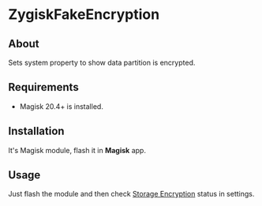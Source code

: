 # ZygiskFakeEncryption

## About
Sets system property to show data partition is encrypted.


## Requirements
- Magisk 20.4+ is installed.


## Installation
It's Magisk module, flash it in **Magisk** app.


## Usage
Just flash the module and then check [Storage Encryption](https://www.cyber.nj.gov/guidance-and-best-practices/device-security/guide-to-accessing-your-android-device-s-security-privacy-settings#:~:text=In%20the%20Settings%20menu%2C%20locate,and%20Security%20%3E%20Other%20Security%20Settings) status in settings.
